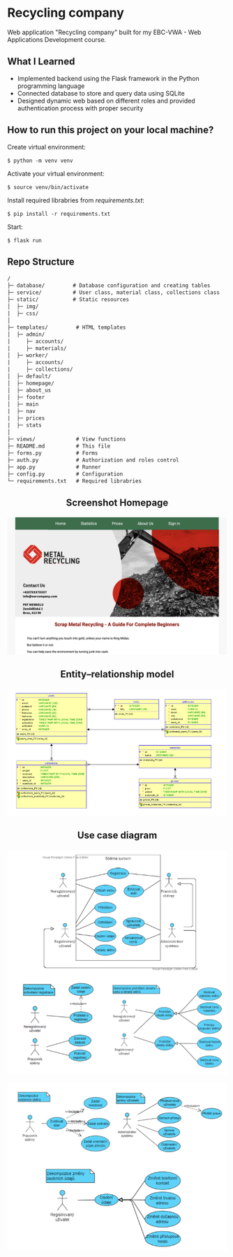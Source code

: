 # Recycling company
Web application "Recycling company" built for my EBC-VWA - Web Applications Development course.

## What I Learned
- Implemented backend using the Flask framework in the Python programming language
- Connected database to store and query data using SQLite
- Designed dynamic web based on different roles and provided authentication process with proper security

## How to run this project on your local machine?
Create virtual environment:
```
$ python -m venv venv
```
Activate your virtual environment:
```
$ source venv/bin/activate
```
Install required librabries from *requirements.txt*:
```
$ pip install -r requirements.txt
```
Start:
```
$ flask run
```

## Repo Structure
```
/
├─ database/         # Database configuration and creating tables
├─ service/          # User class, material class, collections class 
├─ static/           # Static resources
│  ├─ img/ 
|  ├─ css/
│
├─ templates/         # HTML templates
│  ├─ admin/
|     ├─ accounts/ 
|     ├─ materials/
│  ├─ worker/
|     ├─ accounts/ 
|     ├─ collections/
│  ├─ default/  
│  ├─ homepage/    
│  ├─ about_us       
│  ├─ footer  
│  ├─ main
|  ├─ nav
|  ├─ prices
|  ├─ stats
│
├─ views/             # View functions
├─ README.md          # This file
├─ forms.py           # Forms
├─ auth.py            # Authorization and roles control
├─ app.py             # Runner
├─ config.py          # Configuration
└─ requirements.txt   # Required librabries
```
## <p align="center">Screenshot Homepage</p>
<p align="center"><img src="https://github.com/bogdanvyzhlov/recycling-company/blob/main/static/img/recycle2.png" alt="ER" width="600"/></p>


## <p align="center">Entity–relationship model</p>
<p align="center"><img src="https://github.com/bogdanvyzhlov/recycling-company/blob/main/static/img/ERD.png" alt="ER" width="600"/></p>


## <p align="center">Use case diagram</p>
<p align="center"><img src="https://github.com/bogdanvyzhlov/recycling-company/blob/main/static/img/UseCase1.png" alt="ER" width="600"/></p>
<p align="center"><img src="https://github.com/bogdanvyzhlov/recycling-company/blob/main/static/img/UseCase2.png" alt="ER" width="600"/></p>
